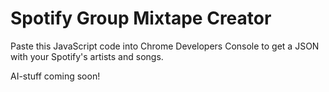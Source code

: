 # Spotify Group Mixtape Creator

Paste this JavaScript code into Chrome Developers Console to get a JSON with your Spotify's artists and songs.

AI-stuff coming soon!